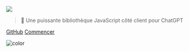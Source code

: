 <!-- _coverpage.md -->

<img class="logo" src="https://raw.githubusercontent.com/KudoAI/chatgpt.js/main/media/images/chatgpt.js-logo-dark-mode-padded-7000x777.png">

> 🤖 Une puissante bibliothèque JavaScript côté client pour ChatGPT

[GitHub](https://github.com/KudoAI/chatgpt.js)
[Commencer](#⚡-importation-de-la-bibliothèque)

<!-- background color -->

![color](transparent)
